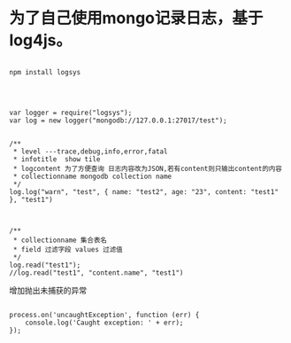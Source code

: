 为了自己使用mongo记录日志，基于log4js。
===

<pre><code>
npm install logsys
</code></pre>
<br>

<pre><code>
var logger = require("logsys");
var log = new logger("mongodb://127.0.0.1:27017/test");


/**
 * level ---trace,debug,info,error,fatal
 * infotitle  show tile
 * logcontent 为了方便查询 日志内容改为JSON,若有content则只输出content的内容
 * collectionname mongodb collection name 
 */
log.log("warn", "test", { name: "test2", age: "23", content: "test1" }, "test1")



/**
 * collectionname 集合表名
 * field 过滤字段 values 过滤值
 */
log.read("test1");
//log.read("test1", "content.name", "test1")
</code></pre>

增加抛出未捕获的异常
<pre><code>
process.on('uncaughtException', function (err) {
    console.log('Caught exception: ' + err);
});
</pre></code>